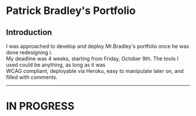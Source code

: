 # Patrick Bradley's Portfolio

## Introduction
I was approached to develop and deploy Mr.Bradley's portfolio once he was done redesigning i.
<br>
My deadline was 4 weeks, starting from Friday, October 9th. The tools I used could be anything, as long as it was
<br>
WCAG compliant, deployable via Heroku, easy to manipulate later on, and filled with comments.

---------------------------

# IN PROGRESS

